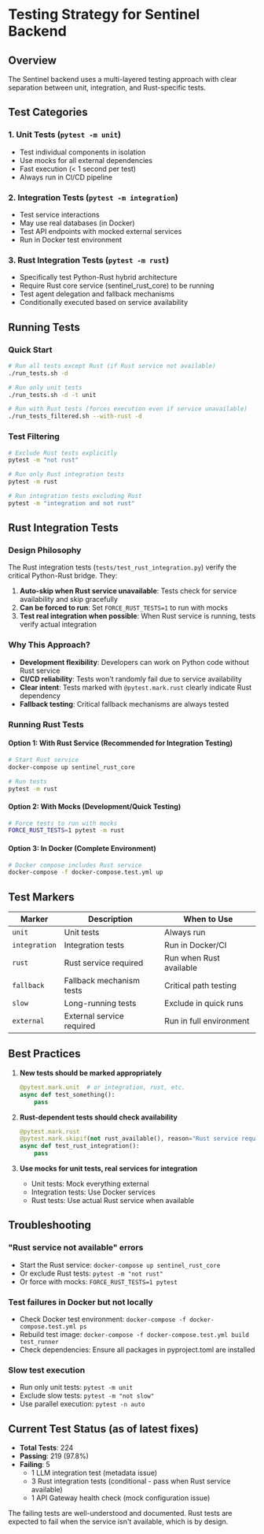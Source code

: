 # Testing Strategy for Sentinel Backend

## Overview
The Sentinel backend uses a multi-layered testing approach with clear separation between unit, integration, and Rust-specific tests.

## Test Categories

### 1. Unit Tests (`pytest -m unit`)
- Test individual components in isolation
- Use mocks for all external dependencies
- Fast execution (< 1 second per test)
- Always run in CI/CD pipeline

### 2. Integration Tests (`pytest -m integration`)
- Test service interactions
- May use real databases (in Docker)
- Test API endpoints with mocked external services
- Run in Docker test environment

### 3. Rust Integration Tests (`pytest -m rust`)
- Specifically test Python-Rust hybrid architecture
- Require Rust core service (sentinel_rust_core) to be running
- Test agent delegation and fallback mechanisms
- Conditionally executed based on service availability

## Running Tests

### Quick Start
```bash
# Run all tests except Rust (if Rust service not available)
./run_tests.sh -d

# Run only unit tests
./run_tests.sh -d -t unit

# Run with Rust tests (forces execution even if service unavailable)
./run_tests_filtered.sh --with-rust -d
```

### Test Filtering
```bash
# Exclude Rust tests explicitly
pytest -m "not rust"

# Run only Rust integration tests
pytest -m rust

# Run integration tests excluding Rust
pytest -m "integration and not rust"
```

## Rust Integration Tests

### Design Philosophy
The Rust integration tests (`tests/test_rust_integration.py`) verify the critical Python-Rust bridge. They:

1. **Auto-skip when Rust service unavailable**: Tests check for service availability and skip gracefully
2. **Can be forced to run**: Set `FORCE_RUST_TESTS=1` to run with mocks
3. **Test real integration when possible**: When Rust service is running, tests verify actual integration

### Why This Approach?
- **Development flexibility**: Developers can work on Python code without Rust service
- **CI/CD reliability**: Tests won't randomly fail due to service availability
- **Clear intent**: Tests marked with `@pytest.mark.rust` clearly indicate Rust dependency
- **Fallback testing**: Critical fallback mechanisms are always tested

### Running Rust Tests

#### Option 1: With Rust Service (Recommended for Integration Testing)
```bash
# Start Rust service
docker-compose up sentinel_rust_core

# Run tests
pytest -m rust
```

#### Option 2: With Mocks (Development/Quick Testing)
```bash
# Force tests to run with mocks
FORCE_RUST_TESTS=1 pytest -m rust
```

#### Option 3: In Docker (Complete Environment)
```bash
# Docker compose includes Rust service
docker-compose -f docker-compose.test.yml up
```

## Test Markers

| Marker | Description | When to Use |
|--------|-------------|-------------|
| `unit` | Unit tests | Always run |
| `integration` | Integration tests | Run in Docker/CI |
| `rust` | Rust service required | Run when Rust available |
| `fallback` | Fallback mechanism tests | Critical path testing |
| `slow` | Long-running tests | Exclude in quick runs |
| `external` | External service required | Run in full environment |

## Best Practices

1. **New tests should be marked appropriately**
   ```python
   @pytest.mark.unit  # or integration, rust, etc.
   async def test_something():
       pass
   ```

2. **Rust-dependent tests should check availability**
   ```python
   @pytest.mark.rust
   @pytest.mark.skipif(not rust_available(), reason="Rust service required")
   async def test_rust_integration():
       pass
   ```

3. **Use mocks for unit tests, real services for integration**
   - Unit tests: Mock everything external
   - Integration tests: Use Docker services
   - Rust tests: Use actual Rust service when available

## Troubleshooting

### "Rust service not available" errors
- Start the Rust service: `docker-compose up sentinel_rust_core`
- Or exclude Rust tests: `pytest -m "not rust"`
- Or force with mocks: `FORCE_RUST_TESTS=1 pytest`

### Test failures in Docker but not locally
- Check Docker test environment: `docker-compose -f docker-compose.test.yml ps`
- Rebuild test image: `docker-compose -f docker-compose.test.yml build test_runner`
- Check dependencies: Ensure all packages in pyproject.toml are installed

### Slow test execution
- Run only unit tests: `pytest -m unit`
- Exclude slow tests: `pytest -m "not slow"`
- Use parallel execution: `pytest -n auto`

## Current Test Status (as of latest fixes)

- **Total Tests**: 224
- **Passing**: 219 (97.8%)
- **Failing**: 5
  - 1 LLM integration test (metadata issue)
  - 3 Rust integration tests (conditional - pass when Rust service available)
  - 1 API Gateway health check (mock configuration issue)

The failing tests are well-understood and documented. Rust tests are expected to fail when the service isn't available, which is by design.